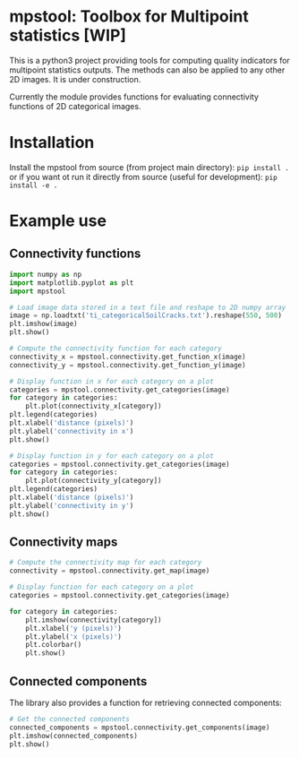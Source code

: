 # mpstool: Toolbox for Multipoint statistics [WIP]

This is a python3 project providing tools for computing quality indicators for multipoint statistics outputs.
The methods can also be applied to any other 2D images.
It is under construction.

Currently the module provides functions for evaluating connectivity functions of 2D categorical images.

# Installation
Install the mpstool from source (from project main directory):
`pip install .`
or if you want ot run it directly from source (useful for development):
`pip install -e .`

# Example use

## Connectivity functions
```python
import numpy as np
import matplotlib.pyplot as plt
import mpstool

# Load image data stored in a text file and reshape to 2D numpy array
image = np.loadtxt('ti_categoricalSoilCracks.txt').reshape(550, 500)
plt.imshow(image)
plt.show()

# Compute the connectivity function for each category
connectivity_x = mpstool.connectivity.get_function_x(image)
connectivity_y = mpstool.connectivity.get_function_y(image)

# Display function in x for each category on a plot
categories = mpstool.connectivity.get_categories(image)
for category in categories:
    plt.plot(connectivity_x[category])
plt.legend(categories)
plt.xlabel('distance (pixels)')
plt.ylabel('connectivity in x')
plt.show()

# Display function in y for each category on a plot
categories = mpstool.connectivity.get_categories(image)
for category in categories:
    plt.plot(connectivity_y[category])
plt.legend(categories)
plt.xlabel('distance (pixels)')
plt.ylabel('connectivity in y')
plt.show()
```

## Connectivity maps
```python
# Compute the connectivity map for each category
connectivity = mpstool.connectivity.get_map(image)

# Display function for each category on a plot
categories = mpstool.connectivity.get_categories(image)

for category in categories:
    plt.imshow(connectivity[category])
    plt.xlabel('y (pixels)')
    plt.ylabel('x (pixels)')
    plt.colorbar()
    plt.show()
```


## Connected components
The library also provides a function for retrieving connected components:
```python
# Get the connected components
connected_components = mpstool.connectivity.get_components(image)
plt.imshow(connected_components)
plt.show()
```
